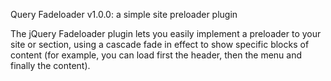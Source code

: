 Query Fadeloader v1.0.0: a simple site preloader plugin

The jQuery Fadeloader plugin lets you easily implement a preloader to your site or section, using a cascade fade in effect to show specific blocks of content (for example, you can load first the header, then the menu and finally the content).
